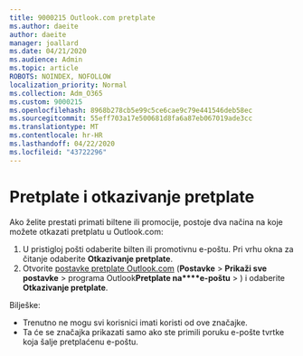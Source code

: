 ```yaml
---
title: 9000215 Outlook.com pretplate
ms.author: daeite
author: daeite
manager: joallard
ms.date: 04/21/2020
ms.audience: Admin
ms.topic: article
ROBOTS: NOINDEX, NOFOLLOW
localization_priority: Normal
ms.collection: Adm_O365
ms.custom: 9000215
ms.openlocfilehash: 8968b278cb5e99c5ce6cae9c79e441546deb58ec
ms.sourcegitcommit: 55eff703a17e500681d8fa6a87eb067019ade3cc
ms.translationtype: MT
ms.contentlocale: hr-HR
ms.lasthandoff: 04/22/2020
ms.locfileid: "43722296"
---
```

# <a name="subscriptions-and-unsubscribing"></a>Pretplate i otkazivanje pretplate

Ako želite prestati primati biltene ili promocije, postoje dva načina na koje možete otkazati pretplatu u Outlook.com:

1. U pristigloj pošti odaberite bilten ili promotivnu e-poštu. Pri vrhu okna za čitanje odaberite **Otkazivanje pretplate**.
2. Otvorite [postavke pretplate Outlook.com](https://outlook.live.com/mail/options/mail/brandsSubscriptions) (**Postavke** > **Prikaži sve postavke** > programa Outlook**Pretplate na****e-poštu** > ) i odaberite **Otkazivanje pretplate**.

Bilješke:

- Trenutno ne mogu svi korisnici imati koristi od ove značajke.
- Ta će se značajka prikazati samo ako ste primili poruku e-pošte tvrtke koja šalje pretplaćenu e-poštu.